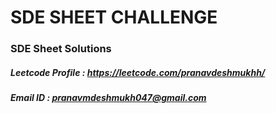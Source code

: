 # SDE SHEET CHALLENGE
### SDE Sheet Solutions
##### Leetcode Profile : https://leetcode.com/pranavdeshmukhh/
##### Email ID : pranavmdeshmukh047@gmail.com
